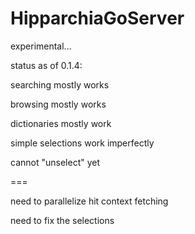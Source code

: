 # HipparchiaGoServer

experimental...

status as of 0.1.4:

searching mostly works

browsing mostly works

dictionaries mostly work

simple selections work imperfectly

cannot "unselect" yet

===

need to parallelize hit context fetching

need to fix the selections